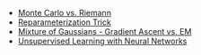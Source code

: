* [Monte Carlo vs. Riemann](http://nbviewer.jupyter.org/github/gokererdogan/Notebooks/blob/master/Monte%20Carlo%20vs.%20Riemann.ipynb)
* [Reparameterization Trick](http://nbviewer.jupyter.org/github/gokererdogan/Notebooks/blob/master/Reparameterization%20Trick.ipynb)
* [Mixture of Gaussians - Gradient Ascent vs. EM](http://nbviewer.jupyter.org/github/gokererdogan/Notebooks/blob/master/Mixture%20of%20Gaussians%20-%20Gradient%20Ascent%20vs.%20EM.ipynb)
* [Unsupervised Learning with Neural Networks](http://nbviewer.jupyter.org/github/gokererdogan/Notebooks/blob/master/Unsupervised%20Learning%20with%20Neural%20Networks.ipynb)

